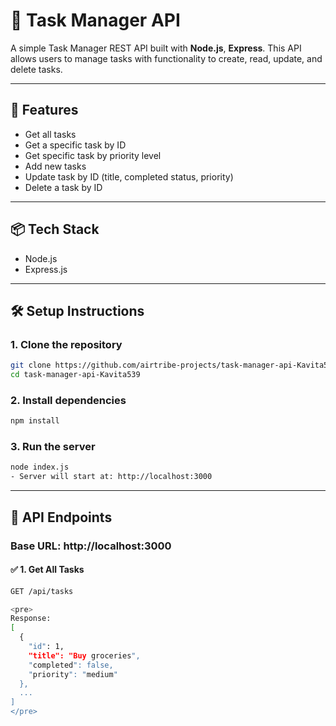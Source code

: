 # 📝 Task Manager API

A simple Task Manager REST API built with **Node.js**, **Express**. This API allows users to manage tasks with functionality to create, read, update, and delete tasks.

---

## 🚀 Features

- Get all tasks
- Get a specific task by ID 
- Get specific task by priority level
- Add new tasks
- Update task by ID (title, completed status, priority)
- Delete a task by ID

---

## 📦 Tech Stack

- Node.js
- Express.js

---

## 🛠️ Setup Instructions

### 1. Clone the repository
```bash
git clone https://github.com/airtribe-projects/task-manager-api-Kavita539.git
cd task-manager-api-Kavita539
```

### 2. Install dependencies
```bash
npm install
```

### 3. Run the server
```bash
node index.js
- Server will start at: http://localhost:3000
```

---

## 🔌 API Endpoints

### Base URL: http://localhost:3000

#### ✅ 1. Get All Tasks

```bash
GET /api/tasks
```

```bash
<pre>
Response:
[
  {
    "id": 1,
    "title": "Buy groceries",
    "completed": false,
    "priority": "medium"
  },
  ...
]
</pre>
```
